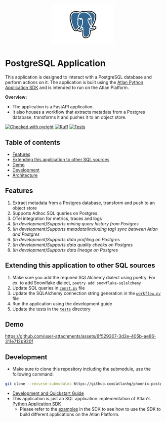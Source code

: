 <p align="center">
  <img src="./docs/images/postgres_logo.svg" alt="PostgreSQL Logo" width="200" height="auto">
</p>

# PostgreSQL Application


This application is designed to interact with a PostgreSQL database and perform actions on it. The application is built using the [Atlan Python Application SDK](https://github.com/atlanhq/application-sdk) and is intended to run on the Atlan Platform.

**Overview:**
- The application is a FastAPI application.
- It also houses a workflow that extracts metadata from a Postgres database, transforms it and pushes it to an object store.

[![Checked with pyright](https://microsoft.github.io/pyright/img/pyright_badge.svg)](https://microsoft.github.io/pyright/)
[![Ruff](https://img.shields.io/endpoint?url=https://raw.githubusercontent.com/astral-sh/ruff/main/assets/badge/v2.json)](https://github.com/astral-sh/ruff)
[![Tests](https://github.com/atlanhq/phoenix-postgres-app/actions/workflows/unit-tests.yml/badge.svg)](https://github.com/atlanhq/phoenix-postgres-app/actions/workflows/unit-tests.yml)

## Table of contents
- [Features](#features)
- [Extending this application to other SQL sources](#extending-this-application-to-other-sql-sources)
- [Demo](#demo)
- [Development](#development)
- [Architecture](./docs/ARCHITECTURE.md)

## Features
1. Extract metadata from a Postgres database, transform and push to an object store
2. Supports Adhoc SQL queries on Postgres
3. OTel integration for metrics, traces and logs
4. _(In development)Supports mining query history from Postgres_
5. _(In development)Supports metadata(including tag) sync between Atlan and Postgres_
6. _(In development)Supports data profiling on Postgres_
7. _(In development)Supports data quality checks on Postgres_
8. _(In development)Supports data lineage on Postgres_


## Extending this application to other SQL sources
1. Make sure you add the required SQLAlchemy dialect using poetry. For ex. to add Snowflake dialect, `poetry add snowflake-sqlalchemy`
2. Update SQL queries in [`const.py`](app/const.py) file
3. Update the SQLAlchemy connection string generation in the [`workflow.py`](app/workflow.py) file
4. Run the application using the development guide
5. Update the tests in the [`tests`](tests) directory

## Demo

https://github.com/user-attachments/assets/6f529307-3d2e-405b-ae66-311e712b920f

## Development
- Make sure to clone this repository including the submodule, use the following command:
```bash
git clone --recurse-submodules https://github.com/atlanhq/phoenix-postgres-app.git
```
- [Development and Quickstart Guide](./docs/DEVELOPMENT.md)
- This application is just an SQL application implementation of Atlan's [Python Application SDK](https://github.com/atlanhq/application-sdk)
  - Please refer to the [examples](https://github.com/atlanhq/application-sdk/tree/main/examples) in the SDK to see how to use the SDK to build different applications on the Atlan Platform.
